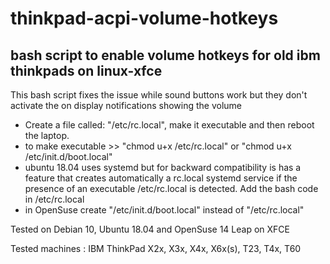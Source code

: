 # thinkpad-acpi-volume-hotkeys
bash script to enable volume hotkeys for old ibm thinkpads on linux-xfce
---------------------------------
This bash script fixes the issue while sound buttons work but they don't activate the on display notifications showing the volume
- Create a file called: "/etc/rc.local", make it executable and then reboot the laptop.
- to make executable >>  "chmod u+x /etc/rc.local"  or "chmod u+x /etc/init.d/boot.local"
- ubuntu 18.04 uses systemd but for backward compatibility is has a feature that creates automatically a rc.local systemd service if the presence of an executable /etc/rc.local is detected. Add the bash code in /etc/rc.local
- in OpenSuse create  "/etc/init.d/boot.local"   instead of   "/etc/rc.local"

Tested on Debian 10, Ubuntu 18.04 and OpenSuse 14 Leap on XFCE

Tested machines : IBM ThinkPad X2x, X3x, X4x, X6x(s), T23, T4x, T60
